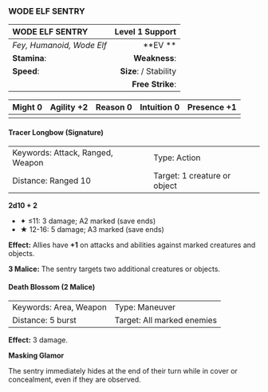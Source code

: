 ### WODE ELF SENTRY

| WODE ELF SENTRY           |    **Level 1 Support** |
| :------------------------ | ---------------------: |
| *Fey, Humanoid, Wode Elf* |            \*\*EV \*\* |
| **Stamina**:              |          **Weakness**: |
| **Speed**:                | **Size**:  / Stability |
|                           |       **Free Strike**: |

| **Might** 0 | **Agility** +2 | **Reason** 0 | **Intuition** 0 | **Presence** +1 |
| ----------- | -------------- | ------------ | --------------- | --------------- |
|             |                |              |                 |                 |

#### Tracer Longbow (Signature)

|                                  |                              |
| :------------------------------- | :--------------------------- |
| Keywords: Attack, Ranged, Weapon | Type: Action                 |
| Distance: Ranged 10              | Target: 1 creature or object |

**2d10 + 2**

- ✦ ≤11: 3 damage; A2 marked (save ends)
- ★ 12-16: 5 damage; A3 marked (save ends)

**Effect:** Allies have **+1** on attacks and abilities against marked creatures and objects.

**3 Malice:** The sentry targets two additional creatures or objects.

#### Death Blossom (2 Malice)

|                        |                            |
| :--------------------- | :------------------------- |
| Keywords: Area, Weapon | Type: Maneuver             |
| Distance: 5 burst      | Target: All marked enemies |

**Effect:** 3 damage.

**Masking Glamor**

The sentry immediately hides at the end of their turn while in cover or concealment, even if they are observed.

